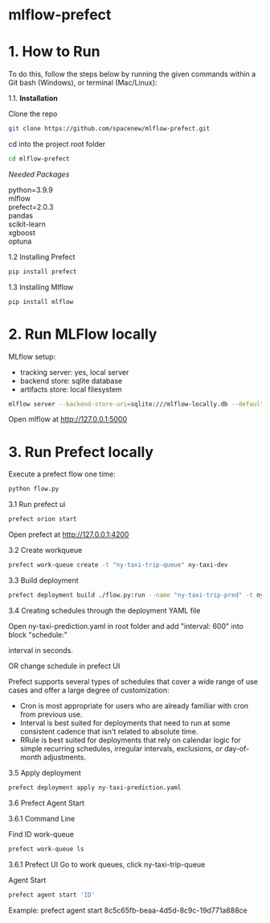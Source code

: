 # mlflow-prefect

# 1. How to Run

To do this, follow the steps below by running the given commands within a Git bash (Windows), or terminal (Mac/Linux):

1.1. **Installation**

Clone the repo

```bash
git clone https://github.com/spacenew/mlflow-prefect.git
```
cd into the project root folder

```bash
cd mlflow-prefect
```
*Needed Packages*

python=3.9.9  
mlflow  
prefect=2.0.3  
pandas  
scikit-learn  
xgboost  
optuna  

1.2 Installing Prefect  

```bash
pip install prefect
```

1.3 Installing Mlflow

```bash
pip install mlflow
```

# 2. Run MLFlow locally 

MLflow setup:  
  
- tracking server: yes, local server  
- backend store: sqlite database  
- artifacts store: local filesystem  

```bash
mlflow server --backend-store-uri=sqlite:///mlflow-locally.db --default-artifact-root ./artifacts
```
Open mlflow at http://127.0.0.1:5000

# 3. Run Prefect locally

Execute a prefect flow one time:

```bash
python flow.py
```

3.1 Run prefect ui
```bash
prefect orion start
```

Open prefect at http://127.0.0.1:4200  

3.2 Create workqueue
```bash
prefect work-queue create -t "ny-taxi-trip-queue" ny-taxi-dev
```

3.3 Build deployment
```bash
prefect deployment build ./flow.py:run --name "ny-taxi-trip-pred" -t ny-taxi-dev -o ny-taxi-prediction.yaml
```

3.4 Creating schedules through the deployment YAML file

Open ny-taxi-prediction.yaml in root folder and add "interval: 600" into block "schedule:"

interval in seconds.

OR change schedule in prefect UI

Prefect supports several types of schedules that cover a wide range of use cases and offer a large degree of customization:    
  
- Cron is most appropriate for users who are already familiar with cron from previous use.    
- Interval is best suited for deployments that need to run at some consistent cadence that isn't related to absolute time.    
- RRule is best suited for deployments that rely on calendar logic for simple recurring schedules, irregular intervals, exclusions, or day-of-month adjustments.    


3.5 Apply deployment
```bash
prefect deployment apply ny-taxi-prediction.yaml
```

3.6 Prefect Agent Start 

3.6.1 Command Line

Find ID work-queue
```bash
prefect work-queue ls
```

3.6.1 Prefect UI
Go to work queues, click ny-taxi-trip-queue

Agent Start
```bash
prefect agent start 'ID'
```
Example: prefect agent start 8c5c65fb-beaa-4d5d-8c9c-19d771a888ce
